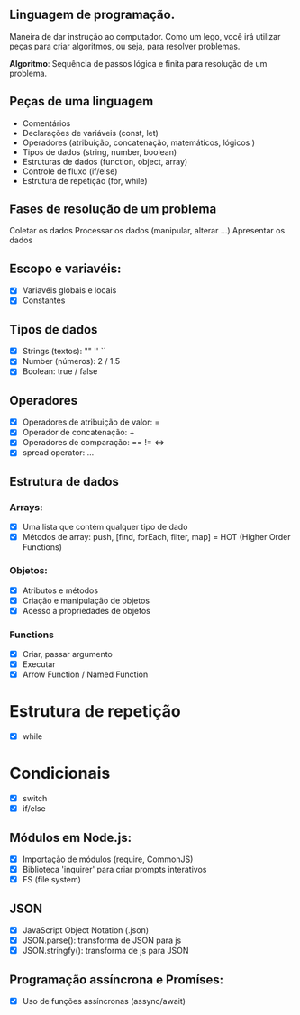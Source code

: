 ## Linguagem de programação. 

Maneira de dar instrução ao computador.
Como um lego, você irá utilizar peças para criar algoritmos, ou seja, para resolver problemas. 

**Algoritmo**: Sequência de passos lógica e finita para resolução de um problema.

## Peças de uma linguagem

- Comentários 
- Declarações de variáveis (const, let)
- Operadores (atribuição, concatenação, matemáticos, lógicos )
- Tipos de dados (string, number, boolean)
- Estruturas de dados (function, object, array)
- Controle de fluxo (if/else) 
- Estrutura de repetição (for, while)

## Fases de resolução de um problema

Coletar os dados
Processar os dados (manipular, alterar ...)
Apresentar os dados 

## Escopo e variavéis: 

- [x] Variavéis globais e locais 
- [x] Constantes

## Tipos de dados

- [x] Strings (textos): "" '' ``
- [x] Number (números): 2 / 1.5 
- [x] Boolean: true / false

## Operadores 

- [x] Operadores de atribuição de valor: = 
- [x] Operador de concatenação: + 
- [x] Operadores de comparação: ==  != <=>
- [x] spread operator: ... 

## Estrutura de dados

### Arrays: 

- [x] Uma lista que contém qualquer tipo de dado
- [x] Métodos de array: push, [find, forEach, filter, map] = HOT (Higher Order Functions)

### Objetos: 

- [x] Atributos e métodos
- [x] Criação e manipulação de objetos
- [x] Acesso a propriedades de objetos 

### Functions 

- [x] Criar, passar argumento
- [x] Executar
- [x] Arrow Function / Named Function

# Estrutura de repetição

- [x] while 

# Condicionais 

- [x] switch 
- [x] if/else

## Módulos em Node.js: 

- [x] Importação de módulos (require, CommonJS)
- [x] Biblioteca 'inquirer' para criar prompts interativos
- [x] FS (file system)

## JSON 

- [x] JavaScript Object Notation (.json)
- [x] JSON.parse(): transforma de JSON para js
- [x] JSON.stringfy(): transforma de js para JSON

## Programação assíncrona e Promíses:

- [x] Uso de funções assíncronas (assync/await) 
